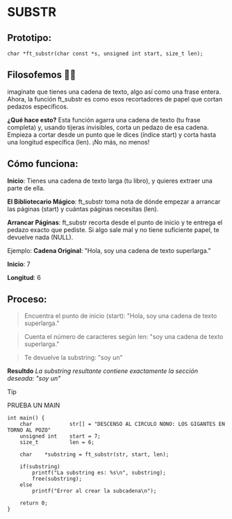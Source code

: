 # SUBSTR 

## Prototipo:
``` char *ft_substr(char const *s, unsigned int start, size_t len); ```

## Filosofemos 🚬🌿
 imagínate que tienes una cadena de texto, algo así como una frase entera. Ahora, la función ft_substr es como esos recortadores de papel que cortan pedazos específicos.

**¿Qué hace esto?**
Esta función agarra una cadena de texto (tu frase completa) y, usando tijeras invisibles, corta un pedazo de esa cadena. Empieza a cortar desde un punto que le dices (índice start) y corta hasta una longitud específica (len). ¡No más, no menos!

## Cómo funciona:
**Inicio**: Tienes una cadena de texto larga (tu libro), y quieres extraer una parte de ella.

**El Bibliotecario Mágico**: ft_substr toma nota de dónde empezar a arrancar las páginas (start) y cuántas páginas necesitas (len).

**Arrancar Páginas**: ft_substr recorta desde el punto de inicio y te entrega el pedazo exacto que pediste. Si algo sale mal y no tiene suficiente papel, te devuelve nada (NULL).

Ejemplo:
**Cadena Original**: "Hola, soy una cadena de texto superlarga."

**Inicio**: 7

**Longitud**: 6

## Proceso:
>Encuentra el punto de inicio (start): "Hola, soy una cadena de texto superlarga."

>Cuenta el número de caracteres según len: "soy una cadena de texto superlarga."

>Te devuelve la substring: "soy un"

**Resultdo**
*La substring resultante contiene exactamente la sección deseada: "soy un"*

>[!TIP]
> PRUEBA UN MAIN
```
int main() {
    char            str[] = "DESCENSO AL CIRCULO NONO: LOS GIGANTES EN TORNO AL POZO"
    unsigned int    start = 7;
    size_t          len = 6;

    char    *substring = ft_substr(str, start, len);

    if(substring)
        printf("La substring es: %s\n", substring);
        free(substring);
    else
        printf("Error al crear la subcadena\n");

    return 0;
}
```
